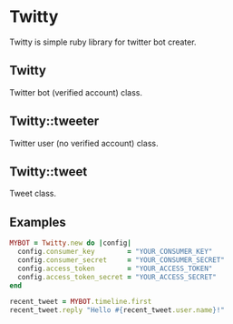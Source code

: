 # Twitty

Twitty is simple ruby library for twitter bot creater.

## Twitty

Twitter bot (verified account) class.

## Twitty::tweeter

Twitter user (no verified account) class.

## Twitty::tweet

Tweet class.

## Examples

```ruby
MYBOT = Twitty.new do |config|
  config.consumer_key        = "YOUR_CONSUMER_KEY"
  config.consumer_secret     = "YOUR_CONSUMER_SECRET"
  config.access_token        = "YOUR_ACCESS_TOKEN"
  config.access_token_secret = "YOUR_ACCESS_SECRET"
end

recent_tweet = MYBOT.timeline.first
recent_tweet.reply "Hello #{recent_tweet.user.name}!"
```